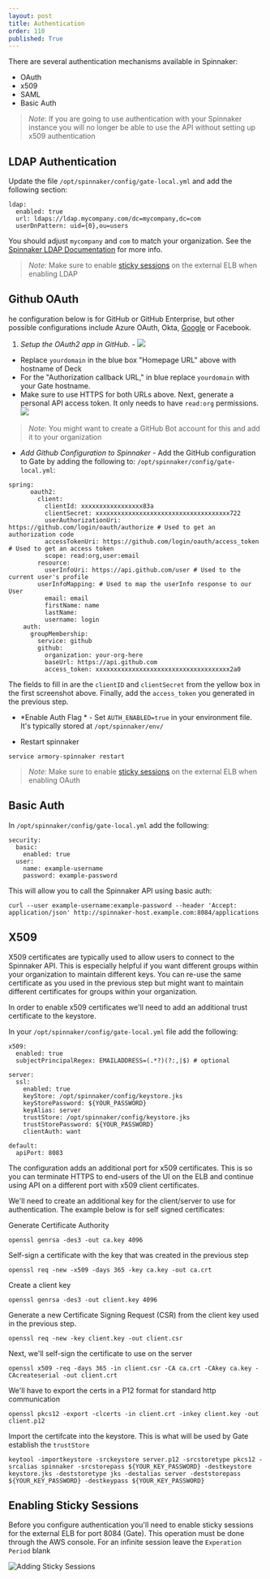 ```yaml
---
layout: post
title: Authentication
order: 110
published: True
---
```


There are several authentication mechanisms available in Spinnaker:

* OAuth
* x509
* SAML
* Basic Auth

> *Note*: If you are going to use authentication with your Spinnaker instance you will no longer be able to use the API without setting up x509 authentication

## LDAP Authentication

Update the file `/opt/spinnaker/config/gate-local.yml` and add the following section:

```
ldap:
  enabled: true
  url: ldaps://ldap.mycompany.com/dc=mycompany,dc=com
  userDnPattern: uid={0},ou=users
```

You should adjust `mycompany` and `com` to match your organization.
See the [Spinnaker LDAP Documentation](https://www.spinnaker.io/setup/security/authentication/ldap/)
for more info.

> *Note*: Make sure to enable [sticky sessions](#enabling-sticky-sessions) on the external ELB when enabling LDAP


## Github OAuth

he configuration below is for GitHub or GitHub Enterprise, but other possible configurations include Azure OAuth, Okta, [Google](http://www.spinnaker.io/docs/securing-spinnaker) or Facebook.

1.  *Setup the OAuth2 app in GitHub.* -
![](http://drod.io/1z1P3W2Q040t/Image%202017-01-06%20at%205.21.21%20PM.png)

- Replace `yourdomain` in the blue box "Homepage URL" above with hostname of Deck
- For the "Authorization callback URL," in blue replace `yourdomain` with your Gate hostname.
- Make sure to use HTTPS for both URLs above.
Next, generate a personal API access token. It only needs to have `read:org` permissions.
![](http://drod.io/3n1w1L2C1E0L/Image%202017-01-06%20at%205.23.33%20PM.png)
> *Note*: You might want to create a GitHub Bot account for this and add it to your organization

- *Add Github Configuration to Spinnaker* -
Add the GitHub configuration to Gate by adding the following to: `/opt/spinnaker/config/gate-local.yml`:
```
spring:  
      oauth2:
        client:
          clientId: xxxxxxxxxxxxxxxxx83a
          clientSecret: xxxxxxxxxxxxxxxxxxxxxxxxxxxxxxxxxxxxx722
          userAuthorizationUri: https://github.com/login/oauth/authorize # Used to get an authorization code
          accessTokenUri: https://github.com/login/oauth/access_token # Used to get an access token
          scope: read:org,user:email
        resource:
          userInfoUri: https://api.github.com/user # Used to the current user's profile
        userInfoMapping: # Used to map the userInfo response to our User
          email: email
          firstName: name
          lastName:
          username: login
    auth:
      groupMembership:
        service: github
        github:
          organization: your-org-here
          baseUrl: https://api.github.com
          access_token: xxxxxxxxxxxxxxxxxxxxxxxxxxxxxxxxxxxxx2a0
```
The fields to fill in are the `clientID` and `clientSecret` from the yellow box in the first screenshot above. Finally, add the `access_token` you generated in the previous step.

-  *Enable Auth Flag * -
Set `AUTH_ENABLED=true` in your environment file.  It's typically stored at `/opt/spinnaker/env/`

- Restart spinnaker

`service armory-spinnaker restart`

> *Note*: Make sure to enable [sticky sessions](#enabling-sticky-sessions) on the external ELB when enabling OAuth

## Basic Auth

In `/opt/spinnaker/config/gate-local.yml` add the following:

```
security:
  basic:
    enabled: true
  user:
    name: example-username
    password: example-password
```

This will allow you to call the Spinnaker API using basic auth:

`curl --user example-username:example-password --header 'Accept: application/json' http://spinnaker-host.example.com:8084/applications`


## X509

X509 certificates are typically used to allow users to connect to the Spinnaker API.  This is especially helpful if you want different groups within your organization to maintain different keys.  You can re-use the same certificate as you used in the previous step but might want to maintain different certificates for groups within your organization.

In order to enable x509 certificates we'll need to add an additional trust certificate to the keystore.

In your `/opt/spinnaker/config/gate-local.yml` file add the following:

```
x509:
  enabled: true
  subjectPrincipalRegex: EMAILADDRESS=(.*?)(?:,|$) # optional

server:
  ssl:
    enabled: true
    keyStore: /opt/spinnaker/config/keystore.jks
    keyStorePassword: ${YOUR_PASSWORD}
    keyAlias: server
    trustStore: /opt/spinnaker/config/keystore.jks
    trustStorePassword: ${YOUR_PASSWORD}
    clientAuth: want

default:
  apiPort: 8083
```

The configuration adds an additional port for x509 certificates. This is so you can terminate HTTPS to end-users of the UI on the ELB and continue using API on a different port with x509 client certificates.

We'll need to create an additional key for the client/server to use for authentication.  The example below is for self signed certificates:

Generate Certificate Authority

```
openssl genrsa -des3 -out ca.key 4096
```

Self-sign a certificate with the key that was created in the previous step
```
openssl req -new -x509 -days 365 -key ca.key -out ca.crt
```

Create a client key
```
openssl genrsa -des3 -out client.key 4096
```

Generate a new Certificate Signing Request (CSR) from the client key used in the previous step.
```
openssl req -new -key client.key -out client.csr
```

Next, we'll self-sign the certificate to use on the server
```
openssl x509 -req -days 365 -in client.csr -CA ca.crt -CAkey ca.key -CAcreateserial -out client.crt
```

We'll have to export the certs in a P12 format for standard http communication
```
openssl pkcs12 -export -clcerts -in client.crt -inkey client.key -out client.p12
```

Import the certifcate into the keystore.  This is what will be used by Gate establish the `trustStore`
```
keytool -importkeystore -srckeystore server.p12 -srcstoretype pkcs12 -srcalias spinnaker -srcstorepass ${YOUR_KEY_PASSWORD} -destkeystore keystore.jks -deststoretype jks -destalias server -deststorepass ${YOUR_KEY_PASSWORD} -destkeypass ${YOUR_KEY_PASSWORD}
```

## Enabling Sticky Sessions

Before you configure authentication you'll need to enable sticky sessions for the external ELB for port 8084 (Gate).  This operation must be done through the AWS console.  For an infinite session leave the `Experation Period` blank

![Adding Sticky Sessions](https://d1ax1i5f2y3x71.cloudfront.net/items/2B3v0a0u121K2D2f0E38/Screen%20Recording%202017-09-06%20at%2012.56%20PM.gif?X-CloudApp-Visitor-Id=2686178)
